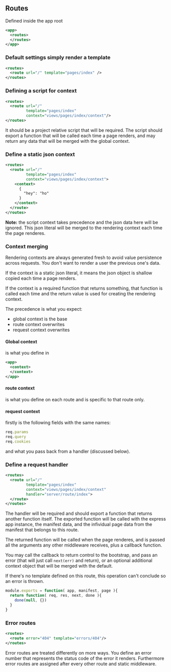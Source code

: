 ## Routes

Defined inside the app root

```xml
<app>
  <routes>
  </routes>
</app>
```

### Default settings simply render a template

```xml
<routes>
  <route url="/" template="pages/index" />
</routes>
```

### Defining a script for context

```xml
<routes>
  <route url="/"
         template="pages/index"
         context="views/pages/index/context"/>
</routes>
```

It should be a project relative script that will be required.
The script should export a function that will be called each time a page renders,
and may return any data that will be merged with the global context.

### Define a static json context

```xml
<routes>
  <route url="/"
         template="pages/index"
         context="views/pages/index/context">
    <context>
      {
        "hey": "ho"
      }
    </context>
  </route>
</routes>
```

**Note:** the script context takes precedence and the json data here will be ignored.
This json literal will be merged to the rendering context each time the page renderes.

### Context merging

Rendering contexts are always generated fresh to avoid
value persistence across requests. You don't want to render a user the previous one's data.

If the context is a static json literal,
it means the json object is shallow copied each time a page renders.

If the context is a required function that returns something,
that function is called each time
and the return value is used for creating the rendering context.

The precedence is what you expect:

- global context is the base
- route context overwrites
- request context overwrites

#### Global context

is what you define in

```xml
<app>
  <context>
  </context>
</app>
```

#### route context

is what you define on each route and is specific to that route only.

#### request context

firstly is the following fields with the same names:

```js
req.params
req.query
req.cookies
```

and what you pass back from a handler (discussed below).

### Define a request handler

```xml
<routes>
  <route url="/"
         template="pages/index"
         context="views/pages/index/context"
         handler="server/route/index">
  </route>
</routes>
```

The handler will be required and should export a function that returns another function itself.
The exported function will be called with the express app instance, the manifest data,
and the infividual page data from the manifest that belongs to this route.

The returned function will be called when the page renderes,
and is passed all the arguments any other middleware receives, plus a callback function.

You may call the callback to return control to the bootstrap,
and pass an error (that will just call `next(err)` and return),
or an optional additional context object that will be merged with the default.

If there's no template defined on this route,
this operation can't conclude so an error is thrown.

```js
module.exports = function( app, manifest, page ){
  return function( req, res, next, done ){
    done(null, {})
  }
}
```

### Error routes

```xml
<routes>
  <route error="404" template="errors/404"/>
</routes>
```

Error routes are treated differently on more ways.
You define an error number that represents the status code of the error it renders.
Furthermore error routes are assigned after every other route and static middleware.
